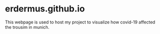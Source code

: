 # erdermus.github.io

This webpage is used to host my project to visualize how covid-19 affected the trousim in munich.